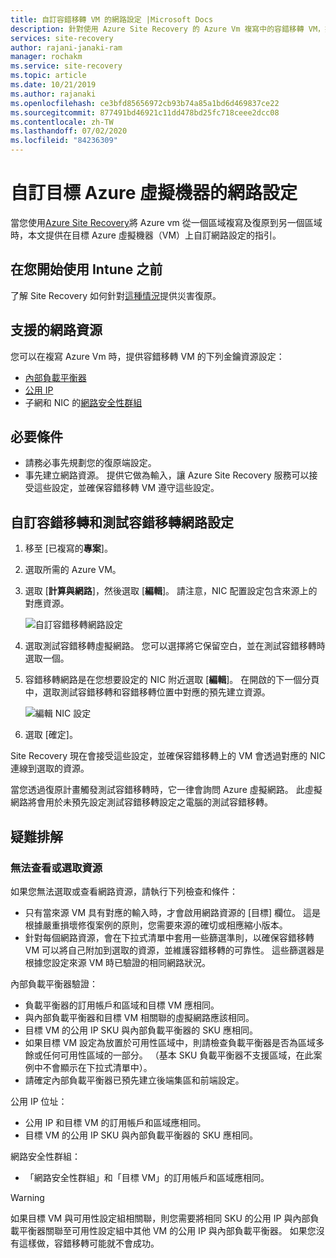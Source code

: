 ```yaml
---
title: 自訂容錯移轉 VM 的網路設定 |Microsoft Docs
description: 針對使用 Azure Site Recovery 的 Azure Vm 複寫中的容錯移轉 VM，提供自訂網路設定的總覽。
services: site-recovery
author: rajani-janaki-ram
manager: rochakm
ms.service: site-recovery
ms.topic: article
ms.date: 10/21/2019
ms.author: rajanaki
ms.openlocfilehash: ce3bfd85656972cb93b74a85a1bd6d469837ce22
ms.sourcegitcommit: 877491bd46921c11dd478bd25fc718ceee2dcc08
ms.contentlocale: zh-TW
ms.lasthandoff: 07/02/2020
ms.locfileid: "84236309"
---
```

# <a name="customize-networking-configurations-of-the-target-azure-vm"></a>自訂目標 Azure 虛擬機器的網路設定

當您使用[Azure Site Recovery](site-recovery-overview.md)將 Azure vm 從一個區域複寫及復原到另一個區域時，本文提供在目標 Azure 虛擬機器（VM）上自訂網路設定的指引。

## <a name="before-you-start"></a>在您開始使用 Intune 之前

了解 Site Recovery 如何針對[這種情況](azure-to-azure-architecture.md)提供災害復原。

## <a name="supported-networking-resources"></a>支援的網路資源

您可以在複寫 Azure Vm 時，提供容錯移轉 VM 的下列金鑰資源設定：

- [內部負載平衡器](https://docs.microsoft.com/azure/load-balancer/load-balancer-overview)
- [公用 IP](../virtual-network/public-ip-addresses.md)
- 子網和 NIC 的[網路安全性群組](https://docs.microsoft.com/azure/virtual-network/manage-network-security-group)

## <a name="prerequisites"></a>必要條件

- 請務必事先規劃您的復原端設定。
- 事先建立網路資源。 提供它做為輸入，讓 Azure Site Recovery 服務可以接受這些設定，並確保容錯移轉 VM 遵守這些設定。

## <a name="customize-failover-and-test-failover-networking-configurations"></a>自訂容錯移轉和測試容錯移轉網路設定

1. 移至 [已複寫的**專案**]。 
2. 選取所需的 Azure VM。
3. 選取 [**計算與網路**]，然後選取 [**編輯**]。 請注意，NIC 配置設定包含來源上的對應資源。 

     ![自訂容錯移轉網路設定](media/azure-to-azure-customize-networking/edit-networking-properties.png)

4. 選取測試容錯移轉虛擬網路。 您可以選擇將它保留空白，並在測試容錯移轉時選取一個。
5. 容錯移轉網路是在您想要設定的 NIC 附近選取 [**編輯**]。 在開啟的下一個分頁中，選取測試容錯移轉和容錯移轉位置中對應的預先建立資源。

    ![編輯 NIC 設定](media/azure-to-azure-customize-networking/nic-drilldown.png) 

6. 選取 [確定]。

Site Recovery 現在會接受這些設定，並確保容錯移轉上的 VM 會透過對應的 NIC 連線到選取的資源。

當您透過復原計畫觸發測試容錯移轉時，它一律會詢問 Azure 虛擬網路。 此虛擬網路將會用於未預先設定測試容錯移轉設定之電腦的測試容錯移轉。

## <a name="troubleshooting"></a>疑難排解

### <a name="unable-to-view-or-select-a-resource"></a>無法查看或選取資源

如果您無法選取或查看網路資源，請執行下列檢查和條件：

- 只有當來源 VM 具有對應的輸入時，才會啟用網路資源的 [目標] 欄位。 這是根據嚴重損壞修復案例的原則，您需要來源的確切或相應縮小版本。
- 針對每個網路資源，會在下拉式清單中套用一些篩選準則，以確保容錯移轉 VM 可以將自己附加到選取的資源，並維護容錯移轉的可靠性。 這些篩選器是根據您設定來源 VM 時已驗證的相同網路狀況。

內部負載平衡器驗證：

- 負載平衡器的訂用帳戶和區域和目標 VM 應相同。
- 與內部負載平衡器和目標 VM 相關聯的虛擬網路應該相同。
- 目標 VM 的公用 IP SKU 與內部負載平衡器的 SKU 應相同。
- 如果目標 VM 設定為放置於可用性區域中，則請檢查負載平衡器是否為區域多餘或任何可用性區域的一部分。 （基本 SKU 負載平衡器不支援區域，在此案例中不會顯示在下拉式清單中）。
- 請確定內部負載平衡器已預先建立後端集區和前端設定。

公用 IP 位址：

- 公用 IP 和目標 VM 的訂用帳戶和區域應相同。
- 目標 VM 的公用 IP SKU 與內部負載平衡器的 SKU 應相同。

網路安全性群組：
- 「網路安全性群組」和「目標 VM」的訂用帳戶和區域應相同。


> [!WARNING]
> 如果目標 VM 與可用性設定組相關聯，則您需要將相同 SKU 的公用 IP 與內部負載平衡器關聯至可用性設定組中其他 VM 的公用 IP 與內部負載平衡器。 如果您沒有這樣做，容錯移轉可能就不會成功。
